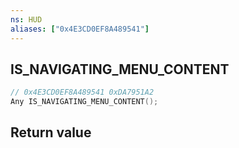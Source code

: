 ```yaml
---
ns: HUD
aliases: ["0x4E3CD0EF8A489541"]
---
```

## IS_NAVIGATING_MENU_CONTENT

```c
// 0x4E3CD0EF8A489541 0xDA7951A2
Any IS_NAVIGATING_MENU_CONTENT();
```

## Return value
